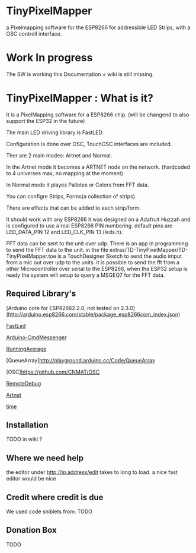 # TinyPixelMapper
a Pixelmapping software for the ESP8266 for addressible LED Strips, with a OSC controll interface.

# Work In progress 
The SW is working this Documentation + wiki is still missing.

# TinyPixelMapper : What is it?
It is a PixelMapping software for a ESP8266 chip. (will be changend to also support the ESP32 in the future)

The main LED driving library is FastLED.

Configuration is done over OSC, TouchOSC interfaces are included.

Ther are 2 main modes: Artnet and Normal.

In the Artnet mode it becomes a ARTNET node on the network. (hardcoded to 4 universes max, no mapping at the moment)

In Normal mode it playes Palletes or Colors from FFT data.

You can configre Strips, Forms(a collection of strips).

There are effects that can be added to each strip/form.

It should work with any ESP8266 it was designed on a Adafruit Huzzah and is configured to use a real ESP8266 PIN numbering.
default pins are LED_DATA_PIN 12  and  LED_CLK_PIN 13  (leds.h).

FFT data can be sent to the unit over udp. There is an app in programming to send the FFT data to the unit. 
in the file  extras/TD-TinyPixelMapper/TD-TinyPixelMapper.toe is a TouchDesigner Sketch to send the audio imput from a mic out over udp to the units.
it is possible to send the fft from a other Microcontroller over serial to the ESP8266, when the ESP32 setup is ready the system will setup to query a MSGEQ7 for the FFT data.



## Required Library's
[Arduino core for ESP82662.2.0, not tested on 2.3.0] (http://arduino.esp8266.com/stable/package_esp8266com_index.json)

[FastLed](https://github.com/FastLED/FastLED "FastLED git Page ")

[Arduino-CmdMessenger](https://github.com/thijse/Arduino-CmdMessenger)

[RunningAverage](https://github.com/RobTillaart/Arduino/tree/master/libraries/RunningAverage)

[QueueArray]http://playground.arduino.cc/Code/QueueArray

[OSC]https://github.com/CNMAT/OSC

[RemoteDebug](https://github.com/JoaoLopesF/RemoteDebug)

[Artnet](https://github.com/natcl/Artnet)

[time](http://playground.arduino.cc/Code/Time)


## Installation 
TODO in wiki ?


## Where we need help
the editor under http://ip.address/edit takes to long to load.
a nice fast editor would be nice


## Credit where credit is due
We used code sniblets from:
TODO

## Donation Box
TODO
